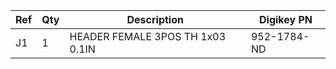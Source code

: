 |Ref|Qty|Description|Digikey PN|
|---|---|-----------|------|
|J1|1|HEADER FEMALE 3POS TH 1x03 0.1IN|952-1784-ND|


